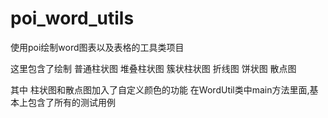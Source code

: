 # poi_word_utils
使用poi绘制word图表以及表格的工具类项目

这里包含了绘制
  普通柱状图
  堆叠柱状图
  簇状柱状图
  折线图
  饼状图
  散点图
  
其中 柱状图和散点图加入了自定义颜色的功能
在WordUtil类中main方法里面,基本上包含了所有的测试用例
